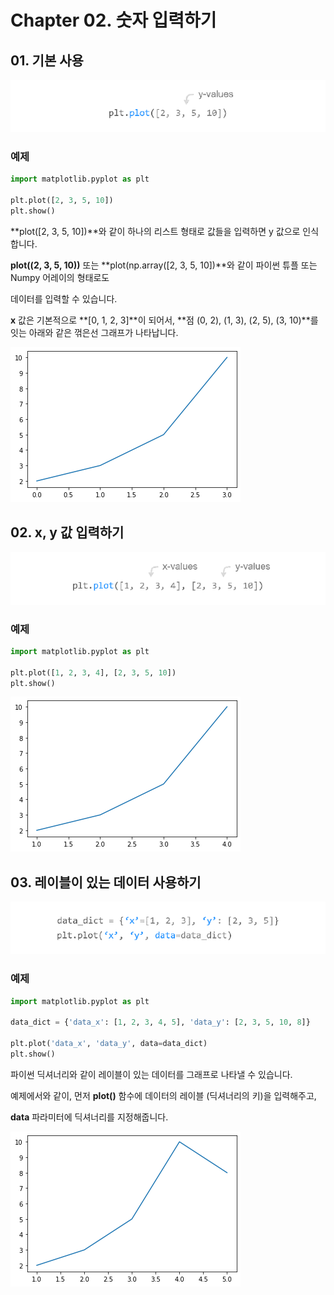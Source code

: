 # Chapter 02. 숫자 입력하기



## 01. 기본 사용

![2-1](image/2/2-1.png)

### 예제

```python
import matplotlib.pyplot as plt

plt.plot([2, 3, 5, 10])
plt.show()
```

**plot([2, 3, 5, 10])**와 같이 하나의 리스트 형태로 값들을 입력하면 y 값으로 인식합니다.

**plot((2, 3, 5, 10))** 또는 **plot(np.array([2, 3, 5, 10])**와 같이 파이썬 튜플 또는 Numpy 어레이의 형태로도

데이터를 입력할 수 있습니다.

**x** 값은 기본적으로 **[0, 1, 2, 3]**이 되어서, **점 (0, 2), (1, 3), (2, 5), (3, 10)**를 잇는 아래와 같은 꺾은선 그래프가 나타납니다.

![2-2](image/2/2-2.png)



## 02. x, y 값 입력하기

![2-3](image/2/2-3.png)

### 예제

```python
import matplotlib.pyplot as plt

plt.plot([1, 2, 3, 4], [2, 3, 5, 10])
plt.show()
```

![2-4](image/2/2-4.png)



## 03. 레이블이 있는 데이터 사용하기

![2-5](image/2/2-5.png)

### 예제

```python
import matplotlib.pyplot as plt

data_dict = {'data_x': [1, 2, 3, 4, 5], 'data_y': [2, 3, 5, 10, 8]}

plt.plot('data_x', 'data_y', data=data_dict)
plt.show()
```

파이썬 딕셔너리와 같이 레이블이 있는 데이터를 그래프로 나타낼 수 있습니다.

예제에서와 같이, 먼저 **plot()** 함수에 데이터의 레이블 (딕셔너리의 키)을 입력해주고,

**data** 파라미터에 딕셔너리를 지정해줍니다.

 ![2-6](image/2/2-6.png)


